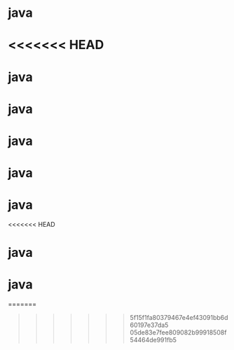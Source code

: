 # java
<<<<<<< HEAD
=======
# java
# java
# java
# java
# java
<<<<<<< HEAD
# java
# java
=======
>>>>>>> 5f15f1fa80379467e4ef43091bb6d60197e37da5
>>>>>>> 05de83e7fee809082b99918508f54464de991fb5
